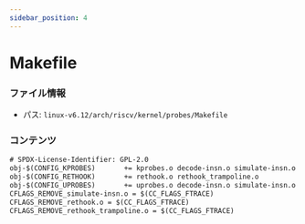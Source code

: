 ```yaml
---
sidebar_position: 4
---
```

# Makefile

### ファイル情報

- パス: `linux-v6.12/arch/riscv/kernel/probes/Makefile`

### コンテンツ

```txt
# SPDX-License-Identifier: GPL-2.0
obj-$(CONFIG_KPROBES)		+= kprobes.o decode-insn.o simulate-insn.o
obj-$(CONFIG_RETHOOK)		+= rethook.o rethook_trampoline.o
obj-$(CONFIG_UPROBES)		+= uprobes.o decode-insn.o simulate-insn.o
CFLAGS_REMOVE_simulate-insn.o = $(CC_FLAGS_FTRACE)
CFLAGS_REMOVE_rethook.o = $(CC_FLAGS_FTRACE)
CFLAGS_REMOVE_rethook_trampoline.o = $(CC_FLAGS_FTRACE)

```
